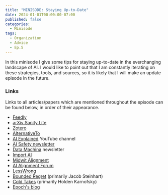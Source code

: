 ```yaml
---
title: "MINISODE: Staying Up-to-Date"
date: 2024-01-01T00:00:00-07:00
published: false
categories:
  - Minisode
tags:
  - Organization
  - Advice
  - Ep.5
---
```


In this minisode I give some tips for staying up-to-date in the everchanging landscape of AI. I would like to point out that I am constantly iterating on these strategies, tools, and sources, so it is likely that I will make an update episode in the future.
<!-- <audio controls>
<source src="" type="audio/mp3">
</audio> -->

### Links

Links to all articles/papers which are mentioned throughout the episode can be found below, in order of their appearance.
- <a href="https://feedly.com" target="_blank" rel="noreferrer noopener">Feedly</a>
- <a href="https://arxiv-sanity-lite.com" target="_blank" rel="noreferrer noopener">arXiv Sanity Lite</a>
- <a href="https://www.zotero.org" target="_blank" rel="noreferrer noopener">Zotero</a>
- <a href="https://alternativeto.net" target="_blank" rel="noreferrer noopener">AlternativeTo</a>
- <a href="https://www.youtube.com/channel/UCNJ1Ymd5yFuUPtn21xtRbbw" target="_blank" rel="noreferrer noopener">AI Explained</a> YouTube channel
- <a href="https://newsletter.safe.ai" target="_blank" rel="noreferrer noopener">AI Safety newsletter</a>
- <a href="https://datamachina.com" target="_blank" rel="noreferrer noopener">Data Machina</a> newsletter
- <a href="https://importai.substack.com" target="_blank" rel="noreferrer noopener">Import AI</a>
- <a href="https://midwitalignment.substack.com" target="_blank" rel="noreferrer noopener">Midwit Alignment</a>
- <a href="https://www.alignmentforum.org" target="_blank" rel="noreferrer noopener">AI Alignment Forum</a>
- <a href="https://www.lesswrong.com" target="_blank" rel="noreferrer noopener">LessWrong</a>
- <a href="https://bounded-regret.ghost.io" target="_blank" rel="noreferrer noopener">Bounded Regret</a> (primarily Jacob Steinhart)
- <a href="https://www.cold-takes.com" target="_blank" rel="noreferrer noopener">Cold Takes</a> (primarily Holden Karnofsky)
- <a href="https://epochai.org/blog" target="_blank" rel="noreferrer noopener">Epoch's blog</a>

<!-- end of the list -->
